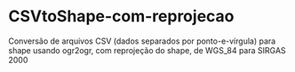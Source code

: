 # CSVtoShape-com-reprojecao
Conversão de arquivos CSV (dados separados por ponto-e-vírgula) para shape usando ogr2ogr, com reprojeção do shape, de WGS_84 para SIRGAS 2000
